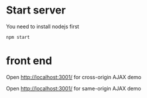 # Start server

You need to install nodejs first

```bash
npm start
```

# front end

Open [http://localhost:3001/](http://localhost:3001/) for cross-origin AJAX demo

Open [http://localhost:3001/](http://localhost:3000/) for same-origin AJAX demo